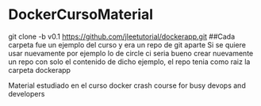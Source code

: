 # DockerCursoMaterial
git clone -b v0.1 https://github.com/jleetutorial/dockerapp.git
##Cada carpeta fue un ejemplo del curso y era un repo de git aparte
Si se quiere usar nuevamente por ejemplo lo de circle ci seria bueno crear nuevamente un repo con solo el contenido de dicho ejemplo,
el repo tenia como raiz la carpeta dockerapp


Material estudiado en el curso docker crash course for busy devops and developers
